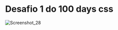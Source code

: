 # Desafio 1 do 100 days css

![Screenshot_28](https://user-images.githubusercontent.com/86238635/204175969-6b2cb518-cef8-4c22-bb48-5eb62b228453.png)

